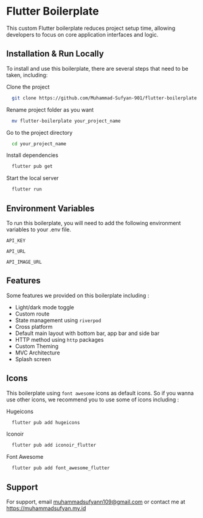 # Flutter Boilerplate

This custom Flutter boilerplate reduces project setup time, allowing developers to focus on core application interfaces and logic.

## Installation & Run Locally

To install and use this boilerplate, there are several steps that need to be taken, including:

Clone the project

```bash
  git clone https://github.com/Muhammad-Sufyan-901/flutter-boilerplate.git
```

Rename project folder as you want

```bash
  mv flutter-boilerplate your_project_name
```

Go to the project directory

```bash
  cd your_project_name
```

Install dependencies

```bash
  flutter pub get
```

Start the local server

```bash
  flutter run
```

## Environment Variables

To run this boilerplate, you will need to add the following environment variables to your .env file.

`API_KEY`

`API_URL`

`API_IMAGE_URL`

## Features

Some features we provided on this boilerplate including :

- Light/dark mode toggle
- Custom route
- State management using `riverpod`
- Cross platform
- Default main layout with bottom bar, app bar and side bar
- HTTP method using `http` packages
- Custom Theming
- MVC Architecture
- Splash screen

## Icons

This boilerplate using `font awesome` icons as default icons. So if you wanna use other icons, we recommend you to use some of icons including :

Hugeicons

```bash
  flutter pub add hugeicons
```

Iconoir

```bash
  flutter pub add iconoir_flutter
```

Font Awesome

```bash
  flutter pub add font_awesome_flutter
```

## Support

For support, email muhammadsufyann109@gmail.com or contact me at https://muhammadsufyan.my.id
